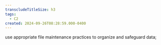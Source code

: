 ```yaml
---
transcludeTitleSize: h3
tags:
  - C2
created: 2024-09-26T08:28:59.000-0400
---
```

use appropriate file maintenance practices to organize and safeguard data;